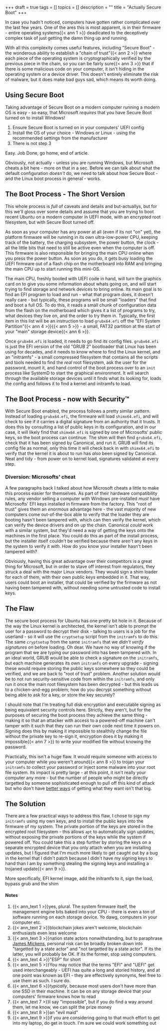 +++
draft = true
tags = []
topics = []
description = ""
title = "Actually Secure Boot"
+++

In case you hadn't noticed, computers have gotten rather complicated over the last few years. One of the ares this is most apparent, is in their firmware - entire operating systems{{< ann 1 >}} deadicated to the deceptively complex task of just getting the damn thing up and running. 

<!-- more -->

With all this complexity comes useful features, including "Secure Boot" - the wonderous ability to establish a "chain of trust"{{< ann 2 >}} where each piece of the operating system is cryptographically verified by the previous piece in the chain, so you can be fairly sure{{< ann 3 >}} that if there is some malicious code on your computer, it isn't hiding in the operating system or a device driver. This doesn't entirely eliminate the risk of malware, but it does make bad guys sad, which means its worth doing.

## Using Secure Boot

Taking advantage of Secure Boot on a modern computer running a modern OS is easy - so easy, that Microsoft _requires_ that you have Secure Boot turned on to install Windows!

1. Ensure Secure Boot is turned on in your computers' UEFI config
2. Install the OS of your choice - Windows or Linux - using the recommended settings from the manufacturer
3. There is not step 3

Easy. Job Done, go home, end of article.

Obviously, not actually - unless you are running Windows, but Microsoft cheats a bit here - more on that in a sec. Before we can talk about what the default configuration _doesn't_ do, we need to talk about how Secure Boot - and the Linux boot process in general - works.

## The Boot Process - The Short Version

This whole process is _full_ of caveats and details and but-actuallys, but for this we'll gloss over some details and assume that you are trying to boot recent Ubuntu on a modern computer in UEFI mode, with an encrypted root filesystem, but with Secure Boot turned off.

As soon as your computer has any power at all (even if its not "on" yet), the platform firmware will be running in its own ultra-low-power CPU, keeping track of the battery, the charging subsystem, the power button, the clock - all the little bits that need to still be active even when the computer is off. This firmware is also responsible for bringing the main CPU online when you press the power button. As soon as you do, it gets busy loading the UEFI firmware out of a flash chip on the motherboard into RAM and bringing the main CPU up to start running this mini-OS.

The main CPU, freshly booted with UEFI code in hand, will turn the graphics card on to give you some information about whats going on, and will start trying to find storage and network devices to bring online. Its main goal is to find an EFI program to load and run - what that program does, it doesn't really care - but typically, these programs will be small "loaders" that find and boot a full OS. To do this, it reads a small chunk of configuration data from the flash on the motherboard which gives it a list of programs to try, what devices they live on, and the order to try them in. Typically, the first item in this list will be an instruction to load `grubx64.efi` off the "EFI System Partition"{{< ann 4 >}}{{< ann 5 >}} - a small, FAT32 partition at the start of your "main" storage device{{< ann 6 >}}.

Once `grubx64.efi` is loaded, it needs to go find _its_ config files. `grubx64.efi` is just the EFI version of the old "GRUB 2" bootloader that Linux has been using for decades, and it needs to know where to find the Linux kernel, and an "initramfs" - a small compressed filesystem that contains all the scripts and tools needed to find the _real_ root filesystem, ask the user for the password, mount it, and hand control of the boot process over to an `init` process like SystemD to start the graphical environment. It will search through the available storage devices until it finds what its looking for, loads the config and follows it to find a kernel and initramfs to load.

## The Boot Process - now with Security™

With Secure Boot enabled, the process follows a pretty similar pattern. Instead of loading `grubx64.efi`, the firmware will load `shimx64.efi`, and will check to see if it carries a digital signature from an authority that it trusts. It does this by consulting a list of public keys in its configuration, and in our case, it will likely find that `shimx64.efi` is signed by one of Microsofts' public keys, so the boot process can continue. The shim will then find `grubx64.efi`, check that it has been signed by Canonical, and run it. GRUB will find its config file as normal, only this time it will check back in with `shimx64.efi` to verify that the kernel it is about to run has _also_ been signed by Canonical. Neat and tidy - from power on to kernel load, signatures validated at every step.

### Diversion: Microsofts' cheat

A few paragraphs back I talked about how Microsoft cheats a little to make this process easier for themselves. As part of their hardware compatibility rules, any vendor selling a computer with Windows pre-installed _must_ have Microsofts' EFI keys installed in firmware from the factory. This "root of trust" gives them an _enormous_ advantage here - the vast majority of new computers come out-of-the-box able to verify that the loader they are booting hasn't been tampered with, which can then verify the kernel, which can verify the device drivers and on up the chain. Canonical _could_ work with a similar system, but they'd need a way of getting the keys onto the machines in the first place. You could do this as part of the install process, but the installer itself couldn't be verified because there aren't any keys in the system to verify it _with_. How do you know your installer hasn't been tampered with?

Obviously, having this great advantage over their competitors is a great thing for Microsoft, but in order to stave off interest from regulators, they struck a deal with the major Linux vendors. They would sign a shim loader for each of them, with their own public keys embedded in it. That way, users could boot an installer, that could be verified by the firmware as not having been tampered with, without needing some untrusted code to install keys.

## The Flaw

The secure boot process for Ubuntu has one pretty bit hole in it. Because of the way the Linux kernel is architected, the kernel isn't able to prompt the user for a password to decrypt their disk - talking to users is a job for the userland - so it will use the `cryptsetup` script from the `initramfs` to do this. The same `cryptsetup` from the same `initramfs` that we _didn't verify signatures on_ before loading. Oh dear. We have no way of knowing if the program that we are typing our password into has been tampered with. In an ideal world, GRUB would be able to check a signature on the `initramfs`, but each machine generates its own `initramfs` on every upgrade - signing these would require storing the public keys somewhere so they could be verified, and we are back to "root of trust" problem. Another solution would be to not run security-sensitive code from within the `initramfs`, and only run it once the main root filesystem has been decrypted - but this leads us to a chicken-and-egg problem; how do you decrypt something without being able to ask for a key, or store the key securely?

I should note that I'm treating full disk encryption and executable signing as being equivalent security controls here. Strictly, they aren't, but for the purposes of securing the boot process they achieve the same thing - making it so that an attacker with access to a powered-off machine can't tamper with it such that they can run their own code next time it powers on. Signing does this by making it impossible to stealthily change the file without the private key to re-sign it, encryption does it by making it impossible{{< ann 7 >}} to write your modified file without knowing the password.

Practically, this isn't a huge flaw. It would require someone with access to your computer while you weren't around{{< ann 8 >}} to trojan your `initramfs` to collect your password or inject some malware into your root file system. Its impact is pretty large - at this point, it isn't really your computer any more - but the number of people who might be directly targetted by someone sophisticated enough to pull off this kind of attack but who don't have [better ways](https://xkcd.com/538/) of getting what they want isn't that big.

## The Solution

There are a few practical ways to address this flaw, I chose to sign my `initramfs` using my own keys, and to install the public keys into the firmware of my system. The private portion of the keys are stored in the encrypted root filesystem - this allows `apt` to automatically sign updates, without exposing the private portions of the keys while the system if powered off. You could take this a step further by storing the keys on a separate encrypted device that you only attach when you are installing updates, but I figured that I'm much more likely to get caught out by a bug in the kernel that I didn't patch because I didn't have my signing keys to hand than I am by something stealing the signing keys and installing a trojaned update{{< ann 9 >}}.

More specifically, EFI kernel image, add the initramfs to it, sign the load, bypass grub and the shim

#### Notes

1. {{< ann_text 1 >}}yes, plural. The system firmware itself, the management engine bits baked into your CPU - there is even a _ton_ of software running on each storage device. Yo dawg, computers in your computer etc.
2. {{< ann_text 2 >}}blockchain jokes aren't welcome, blockchain enthusiasts even less welcome
3. {{< ann_text 3 >}}nation state actors nonwithstanding, but to paraphrase [James Mickens](https://www.usenix.org/system/files/1401_08-12_mickens.pdf), personal risk can be broadly broken down into "targetted by a state actor" and "not targetted by a state actor". If its the latter, you will probably be OK. If its the former, stop using computers.
4. {{< ann_text 4 >}}"ESP" for short
5. {{< ann_text 5 >}}You may notice that the terms "EFI" and "UEFI" get used interchangeably - UEFI has quite a long and storied history, and at one point was known as EFI - they are effectively synonyms, feel free to use them as such. I sure do.
6. {{< ann_text 6 >}}_typically_, because most users don't have more than one SSD in their machine. It can be on any storage device that your computers' firmware knows how to read
7. {{< ann_text 7 >}}I say "impossible", but if you do find a way around them, let me know, we can split the prize money
8. {{< ann_text 8 >}}an "evil maid"
9. {{< ann_text 9 >}}if you are considering going to that much effort to get into my laptop, do get in touch. I'm sure we could work something out